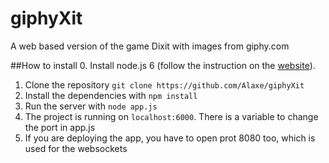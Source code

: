 # giphyXit
A web based version of the game Dixit with images from giphy.com

##How to install
  0. Install node.js 6 (follow the instruction on the
     [website](https://nodejs.org/)).
  1. Clone the repository `git clone https://github.com/Alaxe/giphyXit`
  2. Install the dependencies with `npm install`
  3. Run the server with `node app.js`
  4. The project is running on `localhost:6000`. There is a variable to change
     the port in app.js
  5. If you are deploying the app, you have to open prot 8080 too, which is used
     for the websockets


